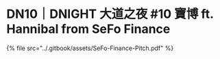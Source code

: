 # DN10｜DNIGHT 大道之夜 #10 寶博 ft. Hannibal from SeFo Finance

{% file src="../.gitbook/assets/SeFo-Finance-Pitch.pdf" %}
